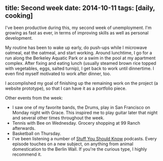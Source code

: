 title: Second week
date: 2014-10-11
tags: [daily, cooking]
---

I've been productive during this, my second week of unemployment. I'm growing as fast as ever, in terms of improving skills as well as personal development.

My routine has been to wake up early, do push-ups while I microwave oatmeal, eat the oatmeal, and start working. Around lunchtime, I go for a run along the Berkeley Aquatic Park or a swim in the pool at my apartment complex. After fixing and eating lunch (usually steamed brown rice topped with vegetables, eggs, salted turnip), I get back to work until dinnertime. I even find myself motivated to work after dinner, too.

I accomplished my goal of finishing up the remaining work on the project (a website prototype), so that I can have it as a portfolio piece.

Other events from the week:

- I saw one of my favorite bands, the Drums, play in San Francisco on Monday night with Grace. This inspired me to play guitar later that night and several other times throughout the week.
- Tennis with Bee on Wednesday. Grocery shopping at 99 Ranch afterwards.
- Basketball on Thursday.
- I've been listening a number of [Stuff You Should Know](http://www.stuffyoushouldknow.com/podcasts/) podcasts. Every episode touches on a new subject, on anything from animal domestication to the Berlin Wall. If you're the curious type, I highly recommend it.
